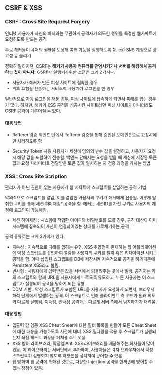 ## CSRF & XSS

### CSRF : Cross Site Requrest Forgery

인터넷 사용자가 자신의 의지와는 무관하게 공격자가 의도한 행위를 특정한 웹사이트에 요청하도록 만드는 공격

주로 해커들이 유저의 권한을 도용해 여러 기능을 실행하도록 함.
ex) SNS 계정으로 광고성 글 올리기

정확히 말하자면, CSRF는 **해커가 사용자 컴퓨터를 감염시키거나 서버를 해킹해서 공격하는 것이 아니다.**
CSRF가 실행되기위한 조건은 크게 2가지다.

- 사용자가 해커가 만든 피싱 사이트에 접속한 경우
- 위조 요청을 전송하는 서비스에 사용자가 로그인을 한 경우

일반적으로 자동 로그인을 해둔 경우, 피싱 사이트에 접속하게 되면서 피해를 입는 경우가 많다. 하지만, 해커가 XSS 공격을 성공시킨 사이트라면 피싱 사이트가 아니더라도 CSRF 공격이 이루어질 수 있다.

#### 대응 방법

- Refferer 검증
  백엔드 단에서 Refferer 검증을 통해 승인된 도메인은으로 요청시에만 처리하도록 함

- Security Token 사용
  사용자가 세션에 임의의 난수 값을 설정하고, 사용자가 요청시 해당 값을 포함하여 전송함.
  백엔드 단에서는 요청을 받을 때 세션에 저장된 토큰 값과 요청 파라미터로 전달받은 토큰 값이 일치하는 지 검증 과정을 거치는 방법.

### XSS : Cross Site Scription

관리자가 아닌 권한이 없는 사용자가 웹 사이트에 스크립트를 삽입하는 공격 기법

악의적으로 스크립트를 삽입, 이를 열람한 사용자의 쿠키가 해커에게 전송됨. 이렇게 탈취한 쿠키를 통해 세션 하이재킹\* 공격을 함. 해커는 세션ID를 가진 쿠키로 사용자의 계정에 로그인이 가능해짐.

- 세션 하이재킹 : 시스템에 적합한 아이디와 비밀번호를 모를 경우, 공격 대상이 이미 시스템에 접속되어 세션이 연결되어있는 상태를 가로채기하는 공격

공격 종류로는 크게 3가지가 있다.

- 지속성 : 지속적으로 피해를 입히는 유형. XSS 취얍점이 존재하는 웹 어플리케이션에 악성 스크립트를 삽입하여 열람한 사용자의 쿠키를 탈취 혹은 리다이렉션 시키는 공격을 함. 이때 삽입된 스크립트를 DB에 저장시켜 지속적으로 공격을 하기때문에 Persistent XSS라고 불림.
- 반사형 : 사용자에게 입력받은 값을 서버에서 되돌려주는 곳에서 발생. 공격자는 악의 스크립트와 함께 URL을 사용자에게 누르도록 유도하고, 누른 사용자는 이 스크립트가 실행되어 공격을 당하게 되는 유형
- DOM 기반 : 악성 스크립트가 포함된 URL을 사용자가 요청하게 되면서, 브라우저 해석 단계에서 발생하는 공격. 이 스크립트로 인해 클라이언트 측 코드가 원래 의도와 다르게 실행됨. 지속성, 반사성 공격과는 다르게 서버 측에서 탐지하기가 어려움.

#### 대응 방법

- 입출력 값 검증
  XSS Cheat Sheer에 대한 필터 목록을 만들어 모든 Cheat Sheet에 대한 대응을 가능하도록 사전에 대비. XSS 필터링을 적용 후 스크립트가 실행되는지 직접 테스트 과정을 거쳐볼 수도 있음.
- XSS 방어 라이브러리, 확장앱
  Anti XSS 라이브러리를 제공해주는 회사들이 많이 있음. 이 라이브러리는 서버단에서 추가하며, 사용자들은 각자 브라우저에서 악성 스크립트가 실행되지 않도록 확장앱을 설치하여 방어할 수 있음.
- 웹 방화벽
  웹 공격에 특화된 것으로, 다양한 Injection 공격을 한꺼번에 방어할 수 있는 장점이 있음.
